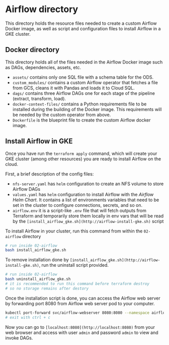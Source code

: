 # Airflow directory

This directory holds the resource files needed to create a custom Airflow Docker image, as  well as script and configuration files to install Airflow in a GKE cluster.

## Docker directory

This directory holds all of the files needed in the Airflow Docker image such as DAGs, dependencies, assets, etc.

- `assets/` contains only one SQL file with a schema table for the ODS.
- `custom_modules/` contains a custom Airflow operator that fetches a file from GCS, cleans it with Pandas and loads it to Cloud SQL.
- `dags/` contains three Airflow DAGs one for each stage of the pipeline (extract, transform, load).
- `docker-context-files/` contains a Python requirements file to be installed during the building of the Docker image. This requirements will be needed by the custom operator from above.
- `Dockerfile` is the blueprint file to create the custom Airflow docker image.

## Install Airflow in GKE

Once you have run the `terraform apply` command, which will create your GKE cluster (among other resources) you are ready to install Airflow on the cloud.

First, a brief description of the config files:

- `nfs-server.yaml` has `helm` configuration to create an NFS volume to store Airflow DAGs
- `values.yaml` has `helm` configuration to install Airflow with the *Airflow Helm Chart*. It contains a list of environments variables that need to be set in the cluster to configure connections, secrets, and so on.
- `airflow.env` it is a script-like `.env` file that will fetch outputs from Terraform and temporarily store them locally in env vars that will be read by the `[install_airflow_gke.sh](http://airflow-install-gke.sh)` script

To install Airflow in your cluster, run this command from within the `02-airflow` directory

```bash
# run inside 02-airflow
bash install_airflow_gke.sh
```

To remove installation done by `[install_airflow_gke.sh](http://airflow-install-gke.sh)`, run the uninstall script provided.

```bash
# run inside 02-airflow
bash uninstall_airflow_gke.sh
# it is recommended to run this command before terraform destroy
# so no storage remains after destory
```

Once the installation script is done, you can access the Airflow web server by forwarding port 8080 from Airflow web server pod to your computer.

```bash
kubectl port-forward svc/airflow-webserver 8080:8080 --namespace airflow
# exit with ctrl + c
```

Now you can go to `[localhost:8080](http://localhost:8080)` from your web browser and access with user `admin` and password `admin` to view and invoke DAGs.